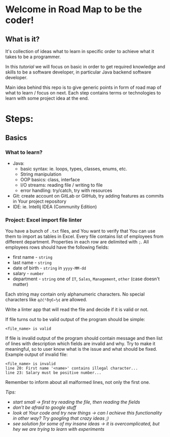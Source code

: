 # Welcome in Road Map to be the coder!


## What is it?
It's collection of ideas what to learn in specific order to achieve what it takes to be a programmer.

In this _tutorial_ we will focus on basic in order to get required knowledge and skills to be a software developer, 
in particular Java backend software developer.

Main idea behind this repo is to give generic points in form of road map of what to learn / focus on next.
Each step contains terms or technologies to learn with some project idea at the end.

# Steps:

## Basics

### What to learn?
* Java:
    * basic syntax: ie. loops, types, classes, enums, etc.
    * String manipulation
    * OOP basics: class, interface
    * I/O streams: reading file / writing to file
    * error handling: try/catch, try with resources
* Git: create account on GitLab or GitHub, try adding features as commits in Your project repository
* IDE: ie. Intellij IDEA (Community Edition)

### Project: Excel import file linter
You have a bunch of `.txt` files, and You want to verify that You can use them to import as tables in Excel. 
Every file contains list of employees from different department. Properties in each row are delimited with `;`.
All employees rows should have the following fields:
* first name - `string`
* last name - `string`
* date of birth - `string` in `yyyy-MM-dd`
* salary - `number`
* department - `string` one of `IT`, `Sales`, `Management`, `other` (case doesn't matter)

Each string may contain only alphanumeric characters. No special characters like `ąźć²ðŋ€←½¢` are allowed.

Write a linter app that will read the file and decide if it is valid or not.

If file turns out to be valid output of the program should be simple:

    <file_name> is valid

If file is invalid output of the program should contain message and then list of lines with description
which fields are invalid and why. Try to make it meaningful, so to user know what is the issue and what should
be fixed. Example output of invalid file:

    <file_name> is invalid
    line 20: First name '<name>' contains illegal character...
    line 23: Salary must be positive number...

Remember to inform about all malformed lines, not only the first one.

_Tips:_
* _start small → first try reading the file, then reading the fields_
* _don't be afraid to google stuff_
* _look at Your code and try new things → can I achieve this functionality in other way? Try googling that crazy ideas ;)_
* _see solution for some of my insane ideas → it is overcomplicated, but hey we are trying to learn with experiments_

